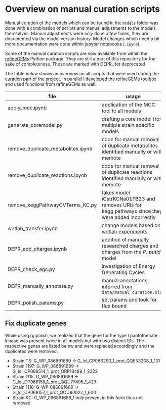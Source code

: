 # Overview on manual curation scripts

Manual curation of the models which can be found in the `models` folder was done with a combination of scripts and manual adjustments to the models themselves. Manual adjustments were only done a few times, they are documented via the model version history. Model changes which need a bit more documentation were done within jupyter notebooks (`.ipynb`).

Some of the manual curation scripts are now available from within the [refineGEMs](https://github.com/draeger-lab/refineGEMs) Python package. They are still a part of this repository for the sake of completeness. These are marked with DEPR_ for deprecated

The table below shows an overview on all scripts that were used during the curation part of the project. In parallel I developed the refineGEMs toolbox and used functions from refineGEMs as well.

**file** | **usage**  | **availability** | **author**
--- | --- | --- | ---
apply_mcc.ipynb | application of the MCC tool to all models | . | "Finn Mier"
generate_coremodel.py | drafting a core model from multiple strain specific models | . | FB
remove_duplicate_metabolites.ipynb | code for manual removal of duplicate metabolites identified manually or with memote | . | FB
remove_duplicate_reactions.ipynb| code for manual removal of duplicate reactions identified manually or with memote | . | FB
remove_keggPathwayCVTerms_KC.py | takes model iCstrKCNa01FB23 and removes URIs for kegg.pathways since they were added incorrectly | . | FB
wetlab_transfer.ipynb | change models based on [wetlab experiments](https://github.com/draeger-lab/C_striatum_wetlab) | . | FB
DEPR_add_charges.ipynb | addition of manually researched charges and charges from the *P. putida* model | [MCC tool](https://github.com/Biomathsys/MassChargeCuration) | FB
DEPR_check_egc.py | investigation of Energy Generating Cycles | refineGEMs.investigate.get_egc | FB
DEPR_manually_annotate.py | manual annotations inferred from `data/manual_curation.xlsx`| refineGEMs.curate | FB
DEPR_polish_params.py | set params and look for flux bound | refineGEMs.polish | FB


## Fix duplicate genes

While using rg.polish, we realized that the gene for the type I pantothenate kinase was present twice in all models but with two distinct IDs. The respective genes are listed below and were replaced accordingly and the duplicates were removed.

* Strain TS: G_WP_086891689 -> G_lcl_CP066290_1_prot_QQE53208_1_131
* Strain 1197: G_WP_086891689 -> G_lcl_CP069514_1_prot_QRP18489_1_2222
* Strain 1115: G_WP_086891689 -> G_lcl_CP068158_1_prot_QQU77405_1_429
* Strain 1116: G_WP_086891689 -> G_lcl_CP068157_1_prot_QQU80022_1_600
* Strain KC: G_WP_086891689_1 only present in this form thus not removed
